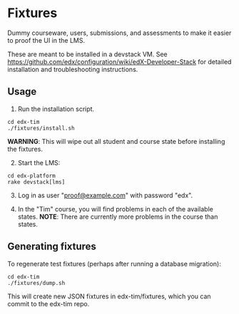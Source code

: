 Fixtures
========

Dummy courseware, users, submissions, and assessments to make it easier to proof the UI in the LMS.

These are meant to be installed in a devstack VM.
See https://github.com/edx/configuration/wiki/edX-Developer-Stack for
detailed installation and troubleshooting instructions.

Usage
-----

1. Run the installation script.
```
cd edx-tim
./fixtures/install.sh
```
**WARNING**: This will wipe out all student and course state before installing the fixtures.

2. Start the LMS:
```
cd edx-platform
rake devstack[lms]
```

3. Log in as user "proof@example.com" with password "edx".

4. In the "Tim" course, you will find problems in each of the available states.
**NOTE**: There are currently more problems in the course than states.


Generating fixtures
-------------------

To regenerate test fixtures (perhaps after running a database migration):
```
cd edx-tim
./fixtures/dump.sh
```

This will create new JSON fixtures in edx-tim/fixtures, which you can commit
to the edx-tim repo.
